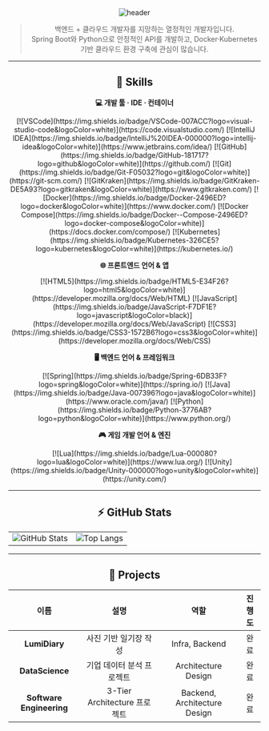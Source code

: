 <div align="center">
  <img 
    src="https://capsule-render.vercel.app/api?type=venom&color=1ABC9C&height=300&section=header&text=Hi%2C%20I%27m%20YoungDu&fontSize=80&textColor=FFFFFF&stroke=16A085&strokeWidth=2" 
    alt="header" 
  />



> 백엔드 + 클라우드 개발자를 지망하는 열정적인 개발자입니다.  
> Spring Boot와 Python으로 안정적인 API를 개발하고, Docker·Kubernetes 기반 클라우드 환경 구축에 관심이 많습니다.

---

<div align="center">

## 🧰 Skills

**💻 개발 툴 · IDE · 컨테이너**
<p>
  [![VSCode](https://img.shields.io/badge/VSCode-007ACC?logo=visual-studio-code&logoColor=white)](https://code.visualstudio.com/)  
  [![IntelliJ IDEA](https://img.shields.io/badge/IntelliJ%20IDEA-000000?logo=intellij-idea&logoColor=white)](https://www.jetbrains.com/idea/)  
  [![GitHub](https://img.shields.io/badge/GitHub-181717?logo=github&logoColor=white)](https://github.com/)  
  [![Git](https://img.shields.io/badge/Git-F05032?logo=git&logoColor=white)](https://git-scm.com/)  
  [![GitKraken](https://img.shields.io/badge/GitKraken-DE5A93?logo=gitkraken&logoColor=white)](https://www.gitkraken.com/)  
  [![Docker](https://img.shields.io/badge/Docker-2496ED?logo=docker&logoColor=white)](https://www.docker.com/)  
  [![Docker Compose](https://img.shields.io/badge/Docker--Compose-2496ED?logo=docker-compose&logoColor=white)](https://docs.docker.com/compose/)  
  [![Kubernetes](https://img.shields.io/badge/Kubernetes-326CE5?logo=kubernetes&logoColor=white)](https://kubernetes.io/)
</p>

**🌐 프론트엔드 언어 & 앱**  
<p>
  [![HTML5](https://img.shields.io/badge/HTML5-E34F26?logo=html5&logoColor=white)](https://developer.mozilla.org/docs/Web/HTML)  
  [![JavaScript](https://img.shields.io/badge/JavaScript-F7DF1E?logo=javascript&logoColor=black)](https://developer.mozilla.org/docs/Web/JavaScript)  
  [![CSS3](https://img.shields.io/badge/CSS3-1572B6?logo=css3&logoColor=white)](https://developer.mozilla.org/docs/Web/CSS)
</p>


**🖥️ 백엔드 언어 & 프레임워크**  
<p>
  [![Spring](https://img.shields.io/badge/Spring-6DB33F?logo=spring&logoColor=white)](https://spring.io/)  
  [![Java](https://img.shields.io/badge/Java-007396?logo=java&logoColor=white)](https://www.oracle.com/java/)  
  [![Python](https://img.shields.io/badge/Python-3776AB?logo=python&logoColor=white)](https://www.python.org/)
</p>


**🎮 게임 개발 언어 & 엔진**  
<p>
  [![Lua](https://img.shields.io/badge/Lua-000080?logo=lua&logoColor=white)](https://www.lua.org/)  
  [![Unity](https://img.shields.io/badge/Unity-000000?logo=unity&logoColor=white)](https://unity.com/)
</p>


</div>

---

## ⚡ GitHub Stats

<div align="center">

<table>
  <tr>
    <td align="center">
      <img src="https://github-readme-stats.vercel.app/api?username=ydking0911&show_icons=true&show_rank=true&theme=gotham" alt="GitHub Stats" />
    </td>
    <td align="center">
      <img src="https://github-readme-stats.vercel.app/api/top-langs/?username=ydking0911&layout=compact&theme=gotham" alt="Top Langs" />
    </td>
  </tr>
</table>

</div>

---

## 📂 Projects

| 이름               | 설명                             | 역할      | 진행도   |
| :----------------: | :-------------------------------: | :-------: | :------: |
| **LumiDiary**         | 사진 기반 일기장 작성       | Infra, Backend        | 완료 |
| **DataScience**   | 기업 데이터 분석 프로젝트            | Architecture Design   | 완료 |
| **Software Engineering**  | 3-Tier Architecture 프로젝트         | Backend, Architecture Design   | 완료 |

</div>
